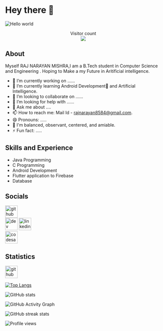 
# Hey there :wave:

<img src="https://raw.githubusercontent.com/sagar-viradiya/sagar-viradiya/master/resources/banner.png" alt="Hello world">

<p align="center"> 
  Visitor count<br>
  <img src="https://profile-counter.glitch.me/sagar-viradiya/count.svg" />
</p>

## About 

Myself RAJ NARAYAN MISHRA,I am a B.Tech student in Computer Science and Engineering .
Hoping to Make a my Future in Aritificial intelligence.


- 🔭 I’m currently working on ......
- 🌱 I’m currently learning Android Development🤖 and Artificial Intelligence. 
- 👯 I’m looking to collaborate on ......
- 🤔 I’m looking for help with ......
- 💬 Ask me about ....
- 📫 How to reach me: Mail Id - rajnarayan8584@gmail.com.
- 😄 Pronouns: .....
- 🙂 I'm balanced, observant, centered, and amiable.
- ⚡ Fun fact: .....


## Skills and Experience

*  Java Programming 
*  C Programming 
*  Android Development
*  Flutter application to Firebase
*  Database 

## Socials 

[<img src='https://cdn.jsdelivr.net/npm/simple-icons@3.0.1/icons/github.svg' alt='github' height='40'>](https://github.com/raj-ravan)  
[<img src='https://cdn.jsdelivr.net/npm/simple-icons@3.0.1/icons/dev-dot-to.svg' alt='dev' height='40'>](https://dev.to/https://dev.to/raj_mishra_837cc4233dc88f)  [<img src='https://cdn.jsdelivr.net/npm/simple-icons@3.0.1/icons/linkedin.svg' alt='linkedin' height='40'>](https://www.linkedin.com/in/https://www.linkedin.com/in/raj-narayan-mishra-9177531bb//)  
[<img src='https://cdn.jsdelivr.net/npm/simple-icons@3.0.1/icons/codesandbox.svg' alt='codesandbox' height='40'>](https://codesandbox.io/u/https://codesandbox.io/u/rajnarayan8584)  


## Statistics

[<img src='https://cdn.jsdelivr.net/npm/simple-icons@3.0.1/icons/github.svg' alt='github' height='40'>](https://github.com/raj-ravan)  

[![Top Langs](https://github-readme-stats.vercel.app/api/top-langs/?username=raj-ravan)](https://github.com/anuraghazra/github-readme-stats)

![GitHub stats](https://github-readme-stats.vercel.app/api?username=raj-ravan&show_icons=true&count_private=true)  

![GitHub Activity Graph](https://activity-graph.herokuapp.com/graph?username=raj-ravan)  

![GitHub streak stats](https://github-readme-streak-stats.herokuapp.com/?user=raj-ravan)  

![Profile views](https://gpvc.arturio.dev/raj-ravan)  
